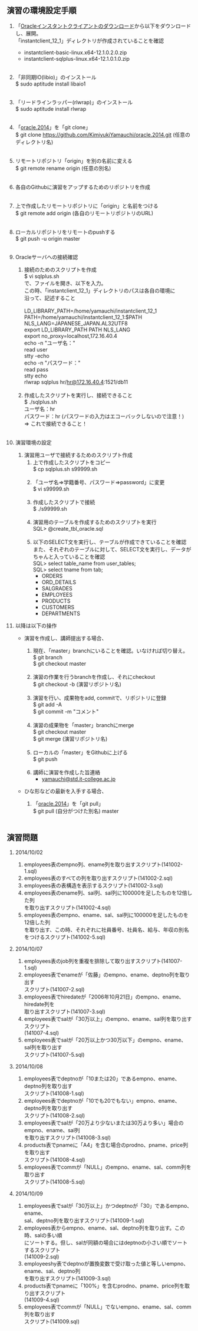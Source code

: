 ## 演習の環境設定手順

1. 「[Oracleインスタントクライアントのダウンロード](http://www.oracle.com/technetwork/jp/topics/index-099943-ja.html)から以下をダウンロードし、展開。<br />
「instantclient_12_1」ディレクトリが作成されていることを確認
	* instantclient-basic-linux.x64-12.1.0.2.0.zip
	* instantclient-sqlplus-linux.x64-12.1.0.1.0.zip<br /><br />
1. 「非同期IO(libio)」のインストール<br />
$ sudo aptitude install libaio1<br /><br />
1. 「リードラインラッパー(rlwrap)」のインストール<br />
$ sudo aptitude install rlwrap<br /><br />
1. 「[oracle.2014](https://github.com/KimiyukiYamauchi/oracle.2014.git)」を「git clone」
<br />$ git clone https://github.com/KimiyukiYamauchi/oracle.2014.git (任意のディレクトリ名)<br /><br />
2. リモートリポジトリ「origin」を別の名前に変える
<br />$ git remote rename origin  (任意の別名)<br /><br />
3. 各自のGithubに演習をアップするためのリポジトリを作成<br /><br />
4. 上で作成したリモートリポジトリに「origin」と名前をつける
<br />$ git remote add origin  (各自のリモートリポジトリのURL)<br /><br />
5. ローカルリポジトリをリモートのpushする
<br />$ git push -u origin master<br /><br />
6. Oracleサーバへの接続確認
	1. 接続のためのスクリプトを作成<br />
$ vi sqlplus.sh<br >
で、ファイルを開き、以下を入力。<br />
この時、「instantclient_12_1」ディレクトリのパスは各自の環境に<br />
沿って、記述すること<br /><br />
LD_LIBRARY_PATH=/home/yamauchi/instantclient_12_1<br />
PATH=/home/yamauchi/instantclient_12_1:$PATH<br />
NLS_LANG=JAPANESE_JAPAN.AL32UTF8<br />
export LD_LIBRARY_PATH PATH NLS_LANG<br />
export no_proxy=localhost,172.16.40.4<br />
echo -n "ユーザ名："<br />
read user<br />
stty -echo<br />
echo -n "パスワード："<br />
read pass<br />
stty echo<br />
rlwrap sqlplus hr/hr@172.16.40.4:1521/db11<br /><br />
	2. 作成したスクリプトを実行し、接続できること<br />
$ ./sqlplus.sh<br />
ユーザ名：hr<br />
パスワード：hr (パスワードの入力はエコーバックしないので注意！)<br />
=> これで接続できること！ <br /><br />
6. 演習環境の設定
	1. 演習用ユーザで接続するためのスクリプト作成
		1. 上で作成したスクリプトをコピー<br />
$ cp sqlplus.sh s99999.sh<br /><br />
		2. 「ユーザ名=>学籍番号、パスワード=>password」に変更<br />
$ vi s99999.sh<br /><br />
		2. 作成したスクリプトで接続<br />
$ ./s99999.sh<br /><br />
		3. 演習用のテーブルを作成するためのスクリプトを実行<br />
SQL> @create_tbl_oracle.sql<br /><br />
		4. 以下のSELECT文を実行し、テーブルが作成できていることを確認<br />
また、それぞれのテーブルに対して、SELECT文を実行し、データがちゃんと入っていることを確認<br />
SQL> select table_name from user_tables;<br />
SQL> select tname from tab;<br />
			* ORDERS
			* ORD_DETAILS
			* SALGRADES
			* EMPLOYEES
			* PRODUCTS
			* CUSTOMERS
			* DEPARTMENTS
6. 以降は以下の操作

	* 演習を作成し、講師提出する場合、

		1. 現在、「master」branchにいることを確認。いなければ切り替え。
<br />$ git branch 
<br />$ git checkout master <br /><br />
		1. 演習の作業を行うbranchを作成し、それにcheckout
<br />$ git checkout -b (演習リポジトリ名) <br /><br />
		1. 演習を行い、成果物をadd, commitで、リポジトリに登録 
<br />$ git add -A
<br />$ git commit -m "コメント"<br /><br />
		1. 演習の成果物を「master」branchにmerge
<br />$ git checkout master 
<br />$ git merge (演習リポジトリ名) <br /><br />
		1. ローカルの「master」をGithubに上げる
<br />$ git push <br /><br />
		1. 講師に演習を作成した旨連絡
			* yamauchi@std.it-college.ac.jp

	* ひな形などの最新を入手する場合、

		1. 「[oracle.2014](https://github.com/KimiyukiYamauchi/oracle.2014.git)」を「git pull」
<br />$ git pull (自分がつけた別名) master<br /><br />

## 演習問題

1. 2014/10/02

	1. employees表のempno列、ename列を取り出すスクリプト(141002-1.sql)
	2. employees表のすべての列を取り出すスクリプト(141002-2.sql)
	3. employees表の表構造を表示するスクリプト(141002-3.sql)
	4. employees表のename列、sal列、sal列に100000を足したものを12倍した列
<br />を取り出すスクリプト(141002-4.sql)
	5. employees表のempno、ename、sal、sal列に100000を足したものを12倍した列<br />
を取り出す、この時、それぞれに社員番号、社員名、給与、年収の別名<br />
をつけるスクリプト(141002-5.sql)

2. 2014/10/07

	1. employees表のjob列を重複を排除して取り出すスクリプト(141007-1.sql)
	2. employees表でenameが「佐藤」のempno、ename、deptno列を取り出す<br />
スクリプト(141007-2.sql)
	3. employees表でhiredateが「2006年10月21日」のempno、ename、hiredate列を<br />
取り出すスクリプト(141007-3.sql)
	4. employees表でsalが「30万以上」のempno、ename、sal列を取り出すスクリプト<br />
(141007-4.sql)
	5. employees表でsalが「20万以上かつ30万以下」のempno、ename、sal列を取り出す<br />
スクリプト(141007-5.sql)

3. 2014/10/08

	1. employees表でdeptnoが「10または20」であるempno、ename、deptno列を取り出す<br />
スクリプト(141008-1.sql)
	2. employees表でdeptnoが「10でも20でもない」empno、ename、deptno列を取り出す<br />
スクリプト(141008-2.sql)
	3. employees表でsalが「20万より少ないまたは30万より多い」場合のempno、ename、sal列<br />
を取り出すスクリプト(141008-3.sql)
	4. products表でpnameに「A4」を含む場合のprodno、pname、price列を取り出す<br />
スクリプト(141008-4.sql)
	5. employees表でcommが「NULL」のempno、ename、sal、comm列を取り出す<br />
スクリプト(141008-5.sql)

4. 2014/10/09

	1. employees表でsalが「30万以上」かつdeptnoが「30」であるempno、ename、<br />
sal、deptno列を取り出すスクリプト(141009-1.sql)
	2. employees表からempno、ename、sal、deptno列を取り出す。この時、salの多い順<br />
にソートする。但し、salが同額の場合にはdeptnoの小さい順でソートするスクリプト<br />
(141009-2.sql)
	3. employeeshy表でdeptnoが置換変数で受け取った値と等しいempno、ename、sal、deptno列<br />
を取り出すスクリプト(141009-3.sql)
	4. products表でpnameに「100%」を含むprodno、pname、price列を取り出すスクリプト<br />
(141009-4.sql)
	5. employees表でcommが「NULL」でないempno、ename、sal、comm列を取り出す<br />
スクリプト(141009.sql)
